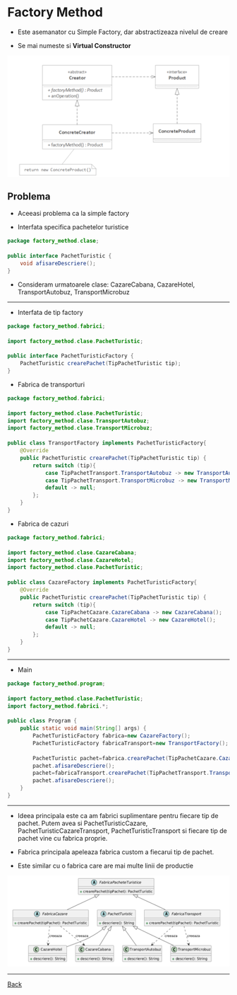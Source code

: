 # Factory Method

- Este asemanator cu Simple Factory, dar abstractizeaza nivelul de creare

- Se mai numeste si **Virtual Constructor**

![Factory Method Diagrama](../img/Factory%20Method%20Diagrama.png)

## Problema

- Aceeasi problema ca la simple factory

- Interfata specifica pachetelor turistice

```java
package factory_method.clase;

public interface PachetTuristic {
    void afisareDescriere();
}
```

- Consideram urmatoarele clase: CazareCabana, CazareHotel, TransportAutobuz, TransportMicrobuz

---

- Interfata de tip factory

```java
package factory_method.fabrici;

import factory_method.clase.PachetTuristic;

public interface PachetTuristicFactory {
    PachetTuristic crearePachet(TipPachetTuristic tip);
}
```

- Fabrica de transporturi

```java
package factory_method.fabrici;

import factory_method.clase.PachetTuristic;
import factory_method.clase.TransportAutobuz;
import factory_method.clase.TransportMicrobuz;

public class TransportFactory implements PachetTuristicFactory{
    @Override
    public PachetTuristic crearePachet(TipPachetTuristic tip) {
        return switch (tip){
            case TipPachetTransport.TransportAutobuz -> new TransportAutobuz();
            case TipPachetTransport.TransportMicrobuz -> new TransportMicrobuz();
            default -> null;
        };
    }
}
```

- Fabrica de cazuri

```java
package factory_method.fabrici;

import factory_method.clase.CazareCabana;
import factory_method.clase.CazareHotel;
import factory_method.clase.PachetTuristic;

public class CazareFactory implements PachetTuristicFactory{
    @Override
    public PachetTuristic crearePachet(TipPachetTuristic tip) {
        return switch (tip){
            case TipPachetCazare.CazareCabana -> new CazareCabana();
            case TipPachetCazare.CazareHotel -> new CazareHotel();
            default -> null;
        };
    }
}
```

---

- Main

```java
package factory_method.program;

import factory_method.clase.PachetTuristic;
import factory_method.fabrici.*;

public class Program {
    public static void main(String[] args) {
        PachetTuristicFactory fabrica=new CazareFactory();
        PachetTuristicFactory fabricaTransport=new TransportFactory();

        PachetTuristic pachet=fabrica.crearePachet(TipPachetCazare.CazareCabana);
        pachet.afisareDescriere();
        pachet=fabricaTransport.crearePachet(TipPachetTransport.TransportMicrobuz);
        pachet.afisareDescriere();
    }
}
```

---

- Ideea principala este ca am fabrici suplimentare pentru fiecare tip de pachet. Putem avea si PachetTuristicCazare, PachetTuristicCazareTransport, PachetTuristicTransport si fiecare tip de pachet vine cu fabrica proprie.

- Fabrica principala apeleaza fabrica custom a fiecarui tip de pachet.

- Este similar cu o fabrica care are mai multe linii de productie

![alt text](../img/FabricaPacheteAgeTur-FactoryMethod.png)

---

[Back](0_IntroducereainDesignPatterns(1).md)
